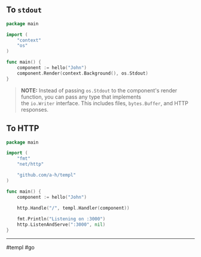 ## To `stdout`

```go
package main

import (
	"context"
	"os"
)

func main() {
	component := hello("John")
	component.Render(context.Background(), os.Stdout)
}
```

> **NOTE:** Instead of passing `os.Stdout` to the component's render function, you can pass any type that implements the `io.Writer` interface. This includes files, `bytes.Buffer`, and HTTP responses.

## To HTTP

```go
package main

import (
	"fmt"
	"net/http"

	"github.com/a-h/templ"
)

func main() {
	component := hello("John")
	
	http.Handle("/", templ.Handler(component))

	fmt.Println("Listening on :3000")
	http.ListenAndServe(":3000", nil)
}
```

---

#templ #go